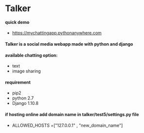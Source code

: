 # Talker

#### quick demo

- https://mychattingapp.pythonanywhere.com



#### Talker is a social media webapp made with python and django

#### available chatting option:

- text
- image sharing

#### requirement

- pip2        
- python 2.7 
- Django 1.10.8

#### if hosting online add domain name in  talker/test5/settings.py file 
 
- ALLOWED_HOSTS =["127.0.0.1" , "new_domain_name"]  
